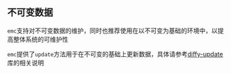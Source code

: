 ## 不可变数据

`emc`支持对不可变数据的维护，同时也推荐使用在以不可变为基础的环境中，以提高整体系统的可维护性

`emc`提供了`update`方法用于在不可变的基础上更新数据，具体请参考[diffy-update](https://github.com/ecomfe/diffy-update/)库的相关说明
